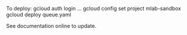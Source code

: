 
To deploy:
  gcloud auth login ...
  gcloud config set project mlab-sandbox
  gcloud deploy queue.yaml

See documentation online to update.
